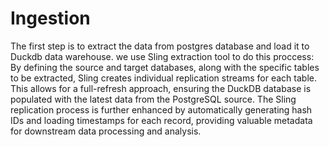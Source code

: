 # Ingestion

The first step is to extract the data from postgres database and load it to Duckdb data warehouse.
we use Sling extraction tool to do this proccess:
By defining the source and target databases, along with the specific tables to be extracted, Sling creates individual replication streams for each table. This allows for a full-refresh approach, ensuring the DuckDB database is populated with the latest data from the PostgreSQL source. The Sling replication process is further enhanced by automatically generating hash IDs and loading timestamps for each record, providing valuable metadata for downstream data processing and analysis.
